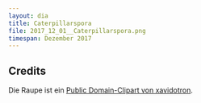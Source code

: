 ```yaml
---
layout: dia
title: Caterpillarspora
file: 2017_12_01__Caterpillarspora.png
timespan: Dezember 2017
---
```


## Credits

Die Raupe ist ein [Public Domain-Clipart von xavidotron](https://web.archive.org/web/20200229224915/https://openclipart.org/detail/193279/inchworm).
